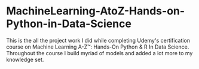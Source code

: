 # MachineLearning-AtoZ-Hands-on-Python-in-Data-Science
This is the all the project work I did while completing Udemy's certification course on Machine Learning A-Z™: Hands-On Python &amp; R In Data Science.  Throughout the course I build myriad of models and added a lot more to my knowledge set.  
